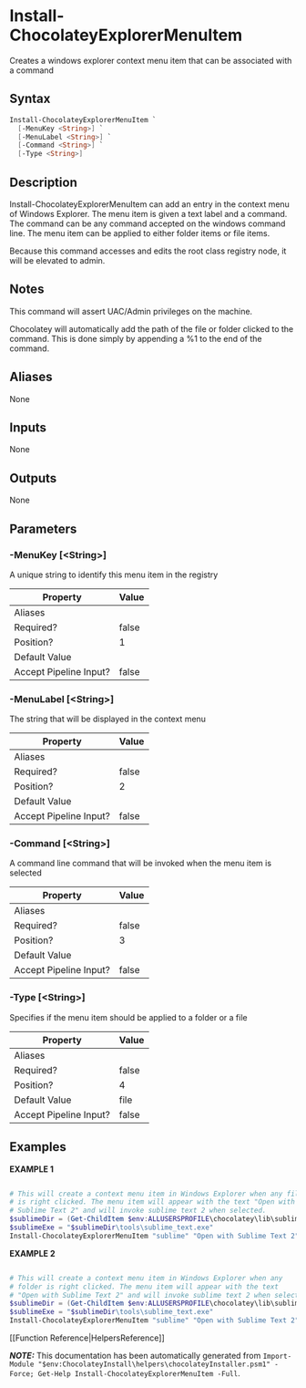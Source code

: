﻿# Install-ChocolateyExplorerMenuItem

Creates a windows explorer context menu item that can be associated with
a command

## Syntax

~~~powershell
Install-ChocolateyExplorerMenuItem `
  [-MenuKey <String>] `
  [-MenuLabel <String>] `
  [-Command <String>] `
  [-Type <String>]
~~~

## Description

Install-ChocolateyExplorerMenuItem can add an entry in the context menu
of Windows Explorer. The menu item is given a text label and a command.
The command can be any command accepted on the windows command line. The
menu item can be applied to either folder items or file items.

Because this command accesses and edits the root class registry node, it
will be elevated to admin.

## Notes

This command will assert UAC/Admin privileges on the machine.

Chocolatey will automatically add the path of the file or folder clicked
to the command. This is done simply by appending a %1 to the end of the
command.

## Aliases

None

## Inputs

None

## Outputs

None

## Parameters

###  -MenuKey [\<String\>]
A unique string to identify this menu item in the registry

Property               | Value
---------------------- | -----
Aliases                | 
Required?              | false
Position?              | 1
Default Value          | 
Accept Pipeline Input? | false
 
###  -MenuLabel [\<String\>]
The string that will be displayed in the context menu

Property               | Value
---------------------- | -----
Aliases                | 
Required?              | false
Position?              | 2
Default Value          | 
Accept Pipeline Input? | false
 
###  -Command [\<String\>]
A command line command that will be invoked when the menu item is
selected

Property               | Value
---------------------- | -----
Aliases                | 
Required?              | false
Position?              | 3
Default Value          | 
Accept Pipeline Input? | false
 
###  -Type [\<String\>]
Specifies if the menu item should be applied to a folder or a file

Property               | Value
---------------------- | -----
Aliases                | 
Required?              | false
Position?              | 4
Default Value          | file
Accept Pipeline Input? | false
 


## Examples

 **EXAMPLE 1**

~~~powershell

# This will create a context menu item in Windows Explorer when any file
# is right clicked. The menu item will appear with the text "Open with
# Sublime Text 2" and will invoke sublime text 2 when selected.
$sublimeDir = (Get-ChildItem $env:ALLUSERSPROFILE\chocolatey\lib\sublimetext* | select $_.last)
$sublimeExe = "$sublimeDir\tools\sublime_text.exe"
Install-ChocolateyExplorerMenuItem "sublime" "Open with Sublime Text 2" $sublimeExe
~~~

**EXAMPLE 2**

~~~powershell

# This will create a context menu item in Windows Explorer when any
# folder is right clicked. The menu item will appear with the text
# "Open with Sublime Text 2" and will invoke sublime text 2 when selected.
$sublimeDir = (Get-ChildItem $env:ALLUSERSPROFILE\chocolatey\lib\sublimetext* | select $_.last)
$sublimeExe = "$sublimeDir\tools\sublime_text.exe"
Install-ChocolateyExplorerMenuItem "sublime" "Open with Sublime Text 2" $sublimeExe "directory"
~~~


[[Function Reference|HelpersReference]]

***NOTE:*** This documentation has been automatically generated from `Import-Module "$env:ChocolateyInstall\helpers\chocolateyInstaller.psm1" -Force; Get-Help Install-ChocolateyExplorerMenuItem -Full`.
